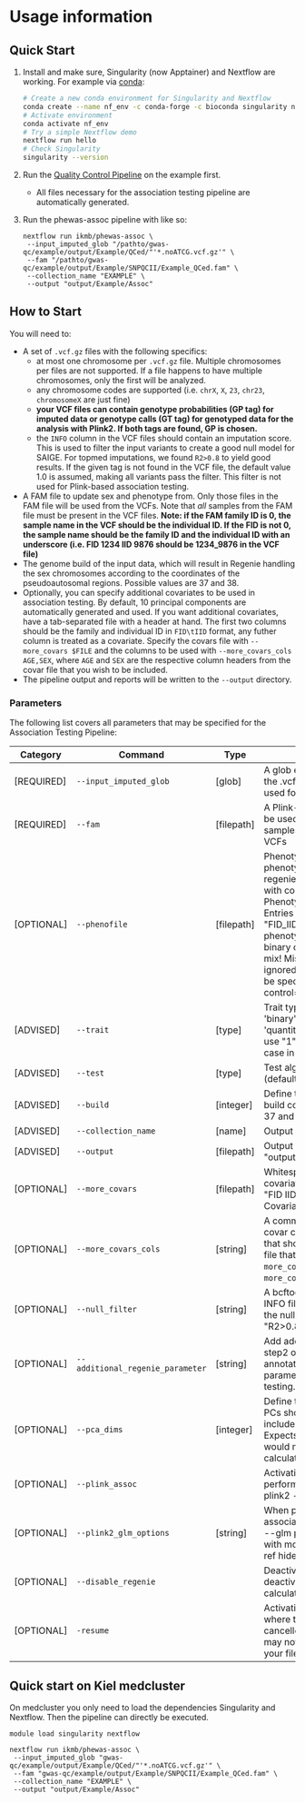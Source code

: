 # Usage information

## Quick Start
1. Install and make sure, Singularity (now Apptainer) and Nextflow are working. For example via [conda](https://docs.conda.io/projects/conda/en/latest/user-guide/install/index.html):
    ```bash
    # Create a new conda environment for Singularity and Nextflow
    conda create --name nf_env -c conda-forge -c bioconda singularity nextflow
    # Activate environment
    conda activate nf_env
    # Try a simple Nextflow demo
    nextflow run hello
    # Check Singularity
    singularity --version
    ```
   
2. Run the [Quality Control Pipeline](https://github.com/ikmb/gwas-qc/blob/master/Readme.md#quick-start) on the example first.
    - All files necessary for the association testing pipeline are automatically generated.

3. Run the phewas-assoc pipeline with like so:
   ```
   nextflow run ikmb/phewas-assoc \
    --input_imputed_glob "/pathto/gwas-qc/example/output/Example/QCed/"'*.noATCG.vcf.gz'" \
    --fam "/pathto/gwas-qc/example/output/Example/SNPQCII/Example_QCed.fam" \
    --collection_name "EXAMPLE" \
    --output "output/Example/Assoc"
    ```

## How to Start

You will need to:
- A set of `.vcf.gz` files with the following specifics:
    - at most one chromosome per `.vcf.gz` file. Multiple chromosomes per files are not supported. If a file happens to have multiple chromosomes, only the first will be analyzed.
    - any chromosome codes are supported (i.e. `chrX`, `X`, `23`, `chr23`, `chromosomeX` are just fine)
    - **your VCF files can contain genotype probabilities (GP tag) for imputed data or genotype calls (GT tag) for genotyped data for the analysis with Plink2. If both tags are found, GP is chosen.**
    - the `INFO` column in the VCF files should contain an imputation score. This is used to filter the input variants to create a good null model for SAIGE. For topmed imputations, we found `R2>0.8` to yield good results. If the given tag is not found in the VCF file, the default value 1.0 is assumed, making all variants pass the filter. This filter is not used for Plink-based association testing. 
- A FAM file to update sex and phenotype from. Only those files in the FAM file will be used from the VCFs. Note that *all* samples from the FAM file must be present in the VCF files. **Note: if the FAM family ID is 0, the sample name in the VCF should be the individual ID. If the FID is not 0, the sample name should be the family ID and the individual ID with an underscore (i.e. FID 1234 IID 9876 should be 1234_9876 in the VCF file)**
- The genome build of the input data, which will result in Regenie handling the sex chromosomes according to the coordinates of the pseudoautosomal regions. Possible values are 37 and 38.
- Optionally, you can specify additional covariates to be used in association testing. By default, 10 principal components are automatically generated and used. If you want additional covariates, have a tab-separated file with a header at hand. The first two columns should be the family and individual ID in `FID\tIID` format, any futher column is treated as a covariate. Specify the covars file with `--more_covars $FILE` and the columns to be used with `--more_covars_cols AGE,SEX`, where `AGE` and `SEX` are the respective column headers from the covar file that you wish to be included.
- The pipeline output and reports will be written to the `--output` directory.

### Parameters

The following list covers all parameters that may be specified for the Association Testing Pipeline:


| Category | Command | Type  | Description |
| --- | --- | --- |  --- |
| [REQUIRED] | `--input_imputed_glob` | [glob]  | A glob expression to specify the .vcf.gz files that should be used for association analysis |
| [REQUIRED] | `--fam` | [filepath]  | A Plink-style FAM file that will be used to select a subset of samples from the provided VCFs |
| [OPTIONAL] | `--phenofile` | [filepath]  | Phenotype file for multiple phenotype/traits-testing with regenie. Tab separated file with columnsheader "FID IID Phenotype1 Phenotype2". Entries must be "0" for FID, "FID_IID" for IID and all phenotypes must be either binary or quantitaive, don't mix! Missing Samples will be ignored. Binary traits should be specified as control=1,case=2,missing=NA. |
| [ADVISED] | `--trait` | [type]  | Trait type to analyze. May be 'binary' (default) or 'quantitative'. For a binary trait use "1" as control and "2" as case in the phenofile/fam. |
| [ADVISED] | `--test` | [type]  | Test algorithm. May be 'firth' (default) or 'spa'. |
| [ADVISED] | `--build` | [integer] | Define the human genome build code. Valid numbers are 37 and 38. |
| [ADVISED] | `--collection_name` | [name] | Output filename prefix |
| [ADVISED] | `--output` | [filepath]  | Output directory. Default: "output/assoc" |
| [OPTIONAL] | `--more_covars` | [filepath] | Whitespace-separated list of covariates. Columnsheader "FID IID Covariate1 Covariate2". |
| [OPTIONAL] | `--more_covars_cols` | [string] | A comma-separated list of covar column header names that should be used from the file that is used with `--more_covars`. Required when `--more_covars` is being used |
| [OPTIONAL] | `--null_filter` | [string] | A bcftools-style formatted INFO filter for generation of the null model. Default: "R2>0.8" |
| [OPTIONAL] | `--additional_regenie_parameter` | [string] | Add additional parameters to step2 of regenie e.g. annotation and mask parameters for gene-based testing. |
| [OPTIONAL] | `--pca_dims` | [integer] | Define the limit of how many PCs should be calculated and included in association testing. Expects integer values. 0 would mean, no PCs will be calculated. Default is 10. |
| [OPTIONAL] | `--plink_assoc` |  | Activation-switch to also perform association tests with plink2 --glm. |
| [OPTIONAL] | `--plink2_glm_options` | [string] | When performing plink2 association testing, adjust the --glm parameter within plink2 with modifiers. Default: "omit-ref hide-covar". |
| [OPTIONAL] | `--disable_regenie` |  | Deactivation-switch to deactivate association test calculation with regenie. |
| [OPTIONAL] | `-resume` | | Activation-switch to restart where the pipeline was when cancelled or aborted. May or may not work, depending on your filesystem specifics. |


## Quick start on Kiel medcluster
On medcluster you only need to load the dependencies Singularity and Nextflow. Then the pipeline can directly be executed.

   ```
   module load singularity nextflow

   nextflow run ikmb/phewas-assoc \
    --input_imputed_glob "gwas-qc/example/output/Example/QCed/"'*.noATCG.vcf.gz'" \
    --fam "gwas-qc/example/output/Example/SNPQCII/Example_QCed.fam" \
    --collection_name "EXAMPLE" \
    --output "output/Example/Assoc"   
   ```
